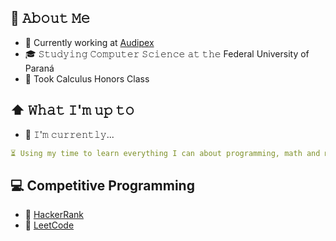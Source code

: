 ## :book: 𝙰𝚋𝚘𝚞𝚝 𝙼𝚎
- 💼 Currently working at <a href="https://www.audipex.com.br/">Audipex</a>
- 🎓 𝚂𝚝𝚞𝚍𝚢𝚒𝚗𝚐 𝙲𝚘𝚖𝚙𝚞𝚝𝚎𝚛 𝚂𝚌𝚒𝚎𝚗𝚌𝚎 𝚊𝚝 𝚝𝚑𝚎 Federal University of Paraná
- 🧠 Took Calculus Honors Class 
## ⬆ 𝚆𝚑𝚊𝚝 𝙸'𝚖 𝚞𝚙 𝚝𝚘
- 🔨 𝙸'𝚖 𝚌𝚞𝚛𝚛𝚎𝚗𝚝𝚕𝚢...
```yaml
⏳ Using my time to learn everything I can about programming, math and music ⏳
```
## 💻 Competitive Programming
- 🥇 <a href="https://www.hackerrank.com/profile/eduardokaluf1">HackerRank</a>
- 🥈 <a href="https://leetcode.com/u/Kaluf/">LeetCode</a>
